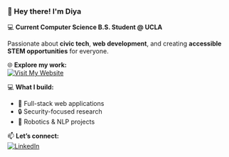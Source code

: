 ### 👋 Hey there! I'm Diya

💻 **Current Computer Science B.S. Student @ UCLA**

Passionate about **civic tech**, **web development**, and creating **accessible STEM opportunities** for everyone.  

🌐 **Explore my work:**  
[![Visit My Website](https://img.shields.io/badge/Visit%20My%20Website-28A745?style=for-the-badge&labelColor=1DB954&color=2ECC71&animation=twinkle)](https://diyadesai1.github.io/)

💻 **What I build:**  
- 🚀 Full-stack web applications  
- 🔒 Security-focused research  
- 🤖 Robotics & NLP projects  

📫 **Let’s connect:**  
[![LinkedIn](https://img.shields.io/badge/LinkedIn-0077B5?style=for-the-badge&logo=linkedin&logoColor=white)](https://www.linkedin.com/in/diya-desai)
